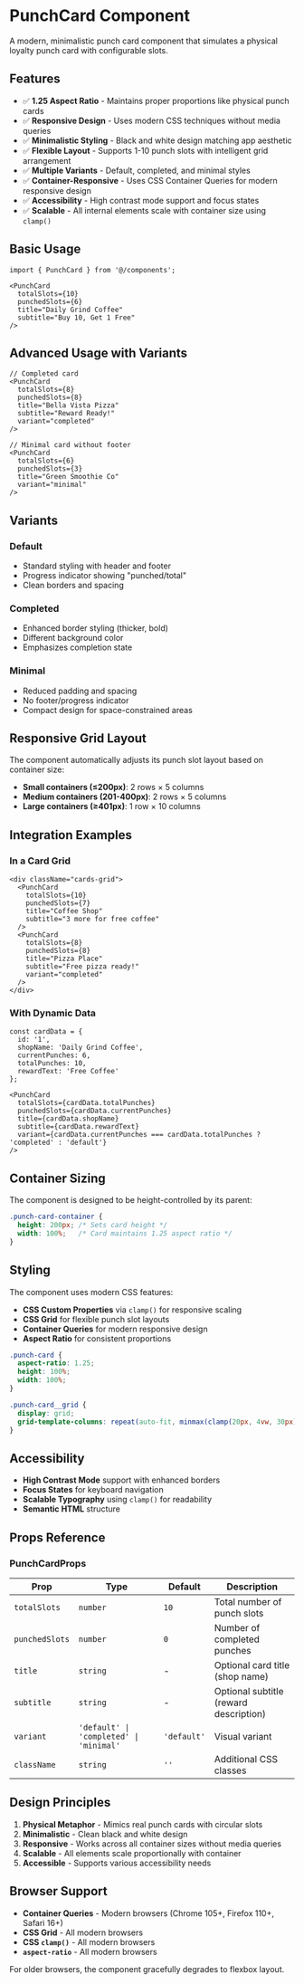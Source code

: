 # PunchCard Component

A modern, minimalistic punch card component that simulates a physical loyalty punch card with configurable slots.

## Features

- ✅ **1.25 Aspect Ratio** - Maintains proper proportions like physical punch cards
- ✅ **Responsive Design** - Uses modern CSS techniques without media queries
- ✅ **Minimalistic Styling** - Black and white design matching app aesthetic
- ✅ **Flexible Layout** - Supports 1-10 punch slots with intelligent grid arrangement
- ✅ **Multiple Variants** - Default, completed, and minimal styles
- ✅ **Container-Responsive** - Uses CSS Container Queries for modern responsive design
- ✅ **Accessibility** - High contrast mode support and focus states
- ✅ **Scalable** - All internal elements scale with container size using `clamp()`

## Basic Usage

```tsx
import { PunchCard } from '@/components';

<PunchCard
  totalSlots={10}
  punchedSlots={6}
  title="Daily Grind Coffee"
  subtitle="Buy 10, Get 1 Free"
/>
```

## Advanced Usage with Variants

```tsx
// Completed card
<PunchCard
  totalSlots={8}
  punchedSlots={8}
  title="Bella Vista Pizza"
  subtitle="Reward Ready!"
  variant="completed"
/>

// Minimal card without footer
<PunchCard
  totalSlots={6}
  punchedSlots={3}
  title="Green Smoothie Co"
  variant="minimal"
/>
```

## Variants

### Default
- Standard styling with header and footer
- Progress indicator showing "punched/total"
- Clean borders and spacing

### Completed
- Enhanced border styling (thicker, bold)
- Different background color
- Emphasizes completion state

### Minimal
- Reduced padding and spacing
- No footer/progress indicator
- Compact design for space-constrained areas

## Responsive Grid Layout

The component automatically adjusts its punch slot layout based on container size:

- **Small containers (≤200px)**: 2 rows × 5 columns
- **Medium containers (201-400px)**: 2 rows × 5 columns  
- **Large containers (≥401px)**: 1 row × 10 columns

## Integration Examples

### In a Card Grid
```tsx
<div className="cards-grid">
  <PunchCard
    totalSlots={10}
    punchedSlots={7}
    title="Coffee Shop"
    subtitle="3 more for free coffee"
  />
  <PunchCard
    totalSlots={8}
    punchedSlots={8}
    title="Pizza Place"
    subtitle="Free pizza ready!"
    variant="completed"
  />
</div>
```

### With Dynamic Data
```tsx
const cardData = {
  id: '1',
  shopName: 'Daily Grind Coffee',
  currentPunches: 6,
  totalPunches: 10,
  rewardText: 'Free Coffee'
};

<PunchCard
  totalSlots={cardData.totalPunches}
  punchedSlots={cardData.currentPunches}
  title={cardData.shopName}
  subtitle={cardData.rewardText}
  variant={cardData.currentPunches === cardData.totalPunches ? 'completed' : 'default'}
/>
```

## Container Sizing

The component is designed to be height-controlled by its parent:

```css
.punch-card-container {
  height: 200px; /* Sets card height */
  width: 100%;   /* Card maintains 1.25 aspect ratio */
}
```

## Styling

The component uses modern CSS features:

- **CSS Custom Properties** via `clamp()` for responsive scaling
- **CSS Grid** for flexible punch slot layouts
- **Container Queries** for modern responsive design
- **Aspect Ratio** for consistent proportions

```css
.punch-card {
  aspect-ratio: 1.25;
  height: 100%;
  width: 100%;
}

.punch-card__grid {
  display: grid;
  grid-template-columns: repeat(auto-fit, minmax(clamp(20px, 4vw, 30px), 1fr));
}
```

## Accessibility

- **High Contrast Mode** support with enhanced borders
- **Focus States** for keyboard navigation
- **Scalable Typography** using `clamp()` for readability
- **Semantic HTML** structure

## Props Reference

### PunchCardProps

| Prop | Type | Default | Description |
|------|------|---------|-------------|
| `totalSlots` | `number` | `10` | Total number of punch slots |
| `punchedSlots` | `number` | `0` | Number of completed punches |
| `title` | `string` | - | Optional card title (shop name) |
| `subtitle` | `string` | - | Optional subtitle (reward description) |
| `variant` | `'default' \| 'completed' \| 'minimal'` | `'default'` | Visual variant |
| `className` | `string` | `''` | Additional CSS classes |

## Design Principles

1. **Physical Metaphor** - Mimics real punch cards with circular slots
2. **Minimalistic** - Clean black and white design
3. **Responsive** - Works across all container sizes without media queries
4. **Scalable** - All elements scale proportionally with container
5. **Accessible** - Supports various accessibility needs

## Browser Support

- **Container Queries** - Modern browsers (Chrome 105+, Firefox 110+, Safari 16+)
- **CSS Grid** - All modern browsers
- **CSS `clamp()`** - All modern browsers  
- **`aspect-ratio`** - All modern browsers

For older browsers, the component gracefully degrades to flexbox layout. 